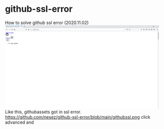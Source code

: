 # github-ssl-error
How to solve github ssl error (2020.11.02)<br>
<img class="github"
     src="https://github.com/nesez/github-ssl-error/blob/main/github.png">
Like this, githubassets got in ssl error.<br>
https://github.com/nesez/github-ssl-error/blob/main/githubssl.png
click advanced and 
